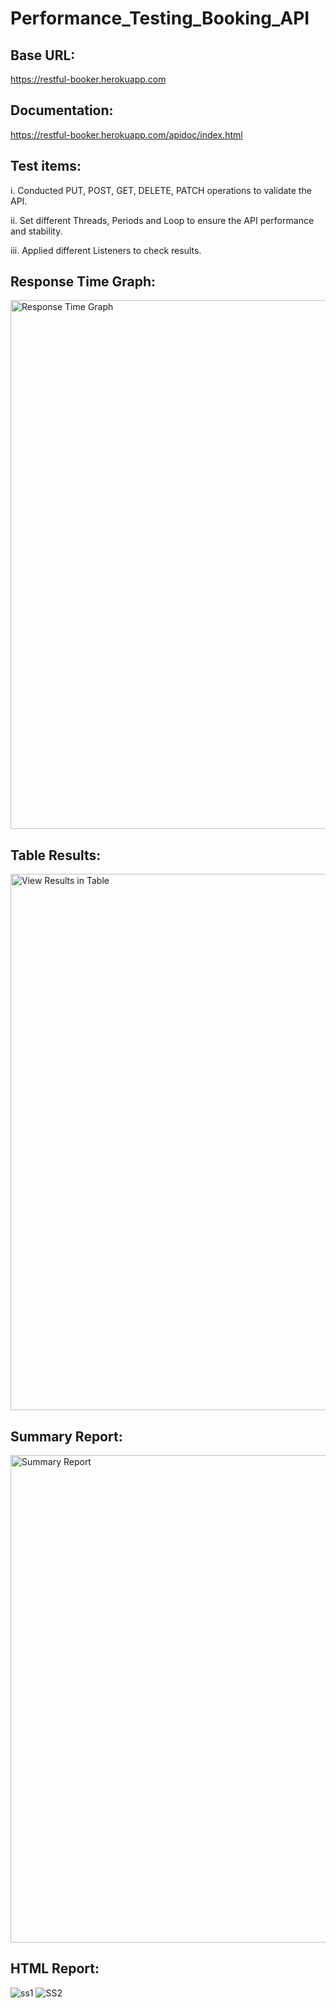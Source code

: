 # Performance_Testing_Booking_API

## Base URL: 
https://restful-booker.herokuapp.com

## Documentation: 
https://restful-booker.herokuapp.com/apidoc/index.html

## Test items: 
i. Conducted PUT, POST, GET, DELETE, PATCH operations to validate the API.

ii. Set different Threads, Periods and Loop to ensure the API performance and stability. 

iii. Applied different Listeners to check results. 

## Response Time Graph:
<img width="846" alt="Response Time Graph" src="https://github.com/user-attachments/assets/e24ff46c-57a7-4fee-afcd-31a3830921e0">

## Table Results:
<img width="858" alt="View Results in Table" src="https://github.com/user-attachments/assets/410ef6a2-c0f0-47a5-be97-5e8559bdb910">

## Summary Report:
<img width="780" alt="Summary Report" src="https://github.com/user-attachments/assets/eced3033-8dfd-4d8f-900d-eddd7c96143b">

## HTML Report: 
![ss1](https://github.com/user-attachments/assets/40d263bd-394d-455a-ada6-64c834951d96)
![SS2](https://github.com/user-attachments/assets/5175aff8-bb9e-4aea-b777-8bd596fe443c)
